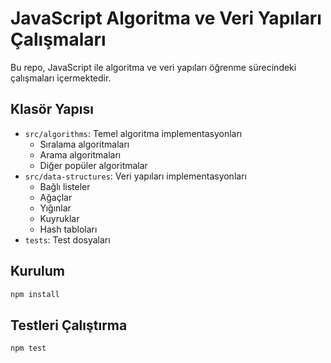 # JavaScript Algoritma ve Veri Yapıları Çalışmaları

Bu repo, JavaScript ile algoritma ve veri yapıları öğrenme sürecindeki çalışmaları içermektedir.

## Klasör Yapısı

- `src/algorithms`: Temel algoritma implementasyonları
  - Sıralama algoritmaları
  - Arama algoritmaları
  - Diğer popüler algoritmalar
- `src/data-structures`: Veri yapıları implementasyonları
  - Bağlı listeler
  - Ağaçlar
  - Yığınlar
  - Kuyruklar
  - Hash tabloları
- `tests`: Test dosyaları

## Kurulum

```bash
npm install
```

## Testleri Çalıştırma

```bash
npm test
``` 